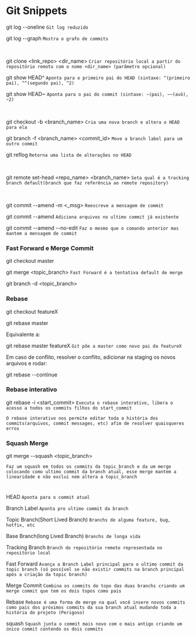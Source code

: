 # Git Snippets

git log --oneline `Git log reduzido`

git log --graph `Mostra o grafo de commits`

<br/>

git clone <link_repo> <dir_name> `Criar repositório local a partir do repositório remoto com o nome <dir_name> (parâmetro opcional)`

git show HEAD^ `Aponta para o primeiro pai do HEAD (sintaxe: ^(primeiro pai), ^^(segundo pai), ^2)`

git show HEAD~ `Aponta para o pai do commit (sintaxe: ~(pai), ~~(avô), ~2)`

<br/>

git checkout -b <branch_name> `Cria uma nova branch e altera o HEAD para ela`

git branch -f <branch_name> <commit_id> `Move a branch label para um outro commit`

git reflog `Retorna uma lista de alterações no HEAD`

<br/>

git remote set-head <repo_name> <branch_name> `Seta qual é a tracking branch default(branch que faz referência ao remote repository)`

<br/>

git commit --amend -m <\_msg> `Reescreve a mensagem de commit`

git commit --amend `Adiciona arquivos no ultimo commit já existente`

git commit --amend --no-edit `Faz o mesmo que o comando anterior mas mantem a mensagem de commit`

### Fast Forward e Merge Commit

git checkout master

git merge <topic_branch> `Fast Forward é a tentativa default de merge`

git branch -d <topic_branch>

### Rebase

git checkout featureX

git rebase master

Equivalente a:

git rebase master featureX `Git põe a master como novo pai da featureX`

Em caso de conflito, resolver o conflito, adicionar na staging os novos arquivos e rodar:

git rebase --continue

### Rebase interativo

git rebase -i <start_commit> `Executa o rebase interativo, libera o acesso a todos os commits filhos do start_commit`

`O rebase interativo nos permite editar toda a história dos commits(arquivos, commit messages, etc) afim de resolver quaisqueres erros`

### Squash Merge

git merge --squash <topic_branch>

`Faz um squash em todos os commits da topic_branch e da um merge colocando como ultimo commit da branch atual, esse merge mantem a linearidade e não exclui nem altera a topic_branch`

#

HEAD `Aponta para o commit atual`

Branch Label `Aponta pro ultimo commit da branch`

Topic Branch(Short Lived Branch) `Branchs de alguma feature, bug, hotfix, etc`

Base Branch(long Lived Branch) `Branchs de longa vida`

Tracking Branch `Branch do repositório remoto representada no repositório local`

Fast Forward `Avança a Branch Label principal para o ultimo commit da topic branch (só possível se não existir commits na branch principal após a criação da topic branch)`

Merge Commit `Combina os commits do topo das duas branchs criando um merge commit que tem os dois topos como pais`

Rebase `Rebase é uma forma de merge na qual você insere novos commits como pais dos próximos commits da sua branch atual mudando toda a história do projeto (Perigoso)`

squash `Squash junta o commit mais novo com o mais antigo criando um único commit contendo os dois commits`
